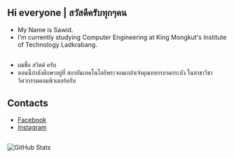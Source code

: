 ## **Hi everyone | สวัสดีครับทุกๆคน**

- My Name is Sawid.
- I’m currently studying Computer Engineering at King Mongkut's Institute of Technology Ladkrabang.
##
- ผมชื่อ สวิตต์ ครับ
- ตอนนี้กำลังศึกษาอยู่ที่ สถาบันเทคโนโลยีพระจอมเกล้าเจ้าคุณทหารลาดกระบัง ในสาขาวิชาวิศวกรรมคอมพิวเตอร์ครับ
## **Contacts**
- [Facebook](https://facebook.com/folksawit)
- [Instagram](https://www.instagram.com/folksawit)
##
![GitHub Stats](https://github-readme-stats.vercel.app/api?username=sawid&theme=radical)
<!--
**sawid/sawid** is a ✨ _special_ ✨ repository because its `README.md` (this file) appears on your GitHub profile.

Here are some ideas to get you started:

- 🔭 I’m currently working on ...
- 🌱 I’m currently learning ...
- 👯 I’m looking to collaborate on ...
- 🤔 I’m looking for help with ...
- 💬 Ask me about ...
- 📫 How to reach me: ...
- 😄 Pronouns: ...
- ⚡ Fun fact: ...
-->
